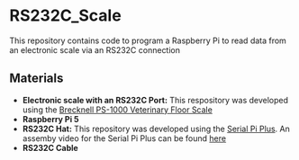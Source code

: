 # RS232C_Scale
This repository contains code to program a Raspberry Pi to read data from an electronic scale via an RS232C connection

## Materials

- **Electronic scale with an RS232C Port:** This respository was developed using the [Brecknell PS-1000 Veterinary Floor Scale](https://www.scalesplus.com/brecknell-ps-1000-veterinary-floor-scale-1000-lb-x-0-5-lb/)
- **Raspberry Pi 5**
- **RS232C Hat:** This repository was developed using the [Serial Pi Plus](https://www.robotshop.com/products/rs232-serial-pi-plus-converter-raspberry-pi?srsltid=AfmBOoooojX3TRSq1hJXdAEGcPuRIxkYIwap9Js9unGpf-04l6-NioCf). An assemby video for the Serial Pi Plus can be found [here](https://www.youtube.com/watch?v=fvNaVA14km0)
- **RS232C Cable**

